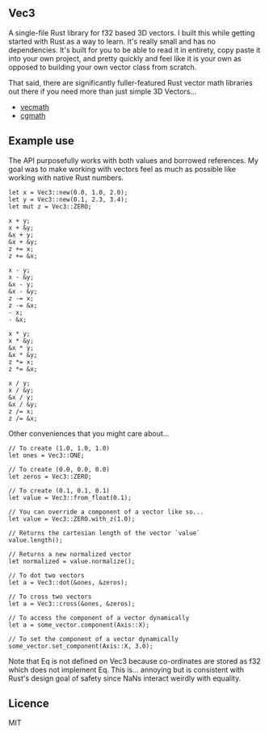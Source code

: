 ## Vec3

A single-file Rust library for f32 based 3D vectors. I built this while getting started with Rust as a way to learn. It's really small and has no dependencies. It's built for you to be able to read it in entirety, copy paste it into your own project, and pretty quickly and feel like it is your own as opposed to building your own vector class from scratch.

That said, there are significantly fuller-featured Rust vector math libraries out there if you need more than just simple 3D Vectors...

 - [vecmath](https://github.com/PistonDevelopers/vecmath)
 - [cgmath](https://github.com/rustgd/cgmath)

## Example use

The API purposefully works with both values and borrowed references. My goal was to make working with vectors feel as much as possible like working with native Rust numbers.

```
let x = Vec3::new(0.0, 1.0, 2.0);
let y = Vec3::new(0.1, 2.3, 3.4);
let mut z = Vec3::ZERO;

x + y;
x + &y;
&x + y;
&x + &y;
z += x;
z += &x;

x - y;
x - &y;
&x - y;
&x - &y;
z -= x;
z -= &x;
- x;
- &x;

x * y;
x * &y;
&x * y;
&x * &y;
z *= x;
z *= &x;

x / y;
x / &y;
&x / y;
&x / &y;
z /= x;
z /= &x;
```

Other conveniences that you might care about...

```
// To create (1.0, 1.0, 1.0)
let ones = Vec3::ONE;

// To create (0.0, 0.0, 0.0)
let zeros = Vec3::ZERO;

// To create (0.1, 0.1, 0.1)
let value = Vec3::from_float(0.1);

// You can override a component of a vector like so...
let value = Vec3::ZERO.with_z(1.0);

// Returns the cartesian length of the vector `value`
value.length();

// Returns a new normalized vector
let normalized = value.normalize();

// To dot two vectors
let a = Vec3::dot(&ones, &zeros);

// To cross two vectors
let a = Vec3::cross(&ones, &zeros);

// To access the component of a vector dynamically
let a = some_vector.component(Axis::X);

// To set the component of a vector dynamically
some_vector.set_component(Axis::X, 3.0);
```

Note that Eq is not defined on Vec3 because co-ordinates are stored
as f32 which does not implement Eq. This is... annoying but is
consistent with Rust's design goal of safety since NaNs interact
weirdly with equality.

## Licence

MIT